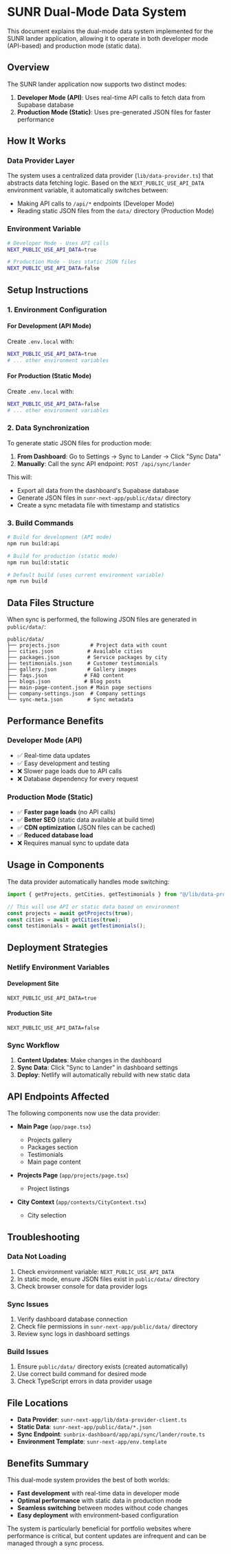 # SUNR Dual-Mode Data System

This document explains the dual-mode data system implemented for the SUNR lander application, allowing it to operate in both developer mode (API-based) and production mode (static data).

## Overview

The SUNR lander application now supports two distinct modes:

1. **Developer Mode (API)**: Uses real-time API calls to fetch data from Supabase database
2. **Production Mode (Static)**: Uses pre-generated JSON files for faster performance

## How It Works

### Data Provider Layer

The system uses a centralized data provider (`lib/data-provider.ts`) that abstracts data fetching logic. Based on the `NEXT_PUBLIC_USE_API_DATA` environment variable, it automatically switches between:

- Making API calls to `/api/*` endpoints (Developer Mode)
- Reading static JSON files from the `data/` directory (Production Mode)

### Environment Variable

```bash
# Developer Mode - Uses API calls
NEXT_PUBLIC_USE_API_DATA=true

# Production Mode - Uses static JSON files
NEXT_PUBLIC_USE_API_DATA=false
```

## Setup Instructions

### 1. Environment Configuration

#### For Development (API Mode)

Create `.env.local` with:

```bash
NEXT_PUBLIC_USE_API_DATA=true
# ... other environment variables
```

#### For Production (Static Mode)

Create `.env.local` with:

```bash
NEXT_PUBLIC_USE_API_DATA=false
# ... other environment variables
```

### 2. Data Synchronization

To generate static JSON files for production mode:

1. **From Dashboard**: Go to Settings → Sync to Lander → Click "Sync Data"
2. **Manually**: Call the sync API endpoint: `POST /api/sync/lander`

This will:

- Export all data from the dashboard's Supabase database
- Generate JSON files in `sunr-next-app/public/data/` directory
- Create a sync metadata file with timestamp and statistics

### 3. Build Commands

```bash
# Build for development (API mode)
npm run build:api

# Build for production (static mode)
npm run build:static

# Default build (uses current environment variable)
npm run build
```

## Data Files Structure

When sync is performed, the following JSON files are generated in `public/data/`:

```
public/data/
├── projects.json          # Project data with count
├── cities.json           # Available cities
├── packages.json         # Service packages by city
├── testimonials.json     # Customer testimonials
├── gallery.json          # Gallery images
├── faqs.json            # FAQ content
├── blogs.json           # Blog posts
├── main-page-content.json # Main page sections
├── company-settings.json  # Company settings
└── sync-meta.json        # Sync metadata
```

## Performance Benefits

### Developer Mode (API)

- ✅ Real-time data updates
- ✅ Easy development and testing
- ❌ Slower page loads due to API calls
- ❌ Database dependency for every request

### Production Mode (Static)

- ✅ **Faster page loads** (no API calls)
- ✅ **Better SEO** (static data available at build time)
- ✅ **CDN optimization** (JSON files can be cached)
- ✅ **Reduced database load**
- ❌ Requires manual sync to update data

## Usage in Components

The data provider automatically handles mode switching:

```typescript
import { getProjects, getCities, getTestimonials } from "@/lib/data-provider";

// This will use API or static data based on environment
const projects = await getProjects(true);
const cities = await getCities(true);
const testimonials = await getTestimonials();
```

## Deployment Strategies

### Netlify Environment Variables

#### Development Site

```
NEXT_PUBLIC_USE_API_DATA=true
```

#### Production Site

```
NEXT_PUBLIC_USE_API_DATA=false
```

### Sync Workflow

1. **Content Updates**: Make changes in the dashboard
2. **Sync Data**: Click "Sync to Lander" in dashboard settings
3. **Deploy**: Netlify will automatically rebuild with new static data

## API Endpoints Affected

The following components now use the data provider:

- **Main Page** (`app/page.tsx`)

  - Projects gallery
  - Packages section
  - Testimonials
  - Main page content

- **Projects Page** (`app/projects/page.tsx`)

  - Project listings

- **City Context** (`app/contexts/CityContext.tsx`)
  - City selection

## Troubleshooting

### Data Not Loading

1. Check environment variable: `NEXT_PUBLIC_USE_API_DATA`
2. In static mode, ensure JSON files exist in `public/data/` directory
3. Check browser console for data provider logs

### Sync Issues

1. Verify dashboard database connection
2. Check file permissions in `sunr-next-app/public/data/` directory
3. Review sync logs in dashboard settings

### Build Issues

1. Ensure `public/data/` directory exists (created automatically)
2. Use correct build command for desired mode
3. Check TypeScript errors in data provider usage

## File Locations

- **Data Provider**: `sunr-next-app/lib/data-provider-client.ts`
- **Static Data**: `sunr-next-app/public/data/*.json`
- **Sync Endpoint**: `sunbrix-dashboard/app/api/sync/lander/route.ts`
- **Environment Template**: `sunr-next-app/env.template`

## Benefits Summary

This dual-mode system provides the best of both worlds:

- **Fast development** with real-time data in developer mode
- **Optimal performance** with static data in production mode
- **Seamless switching** between modes without code changes
- **Easy deployment** with environment-based configuration

The system is particularly beneficial for portfolio websites where performance is critical, but content updates are infrequent and can be managed through a sync process.
